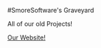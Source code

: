 #SmoreSoftware's Graveyard

<p>All of our old Projects!</p>
<a href="http://smore.romtypo.com">Our Website!</a>